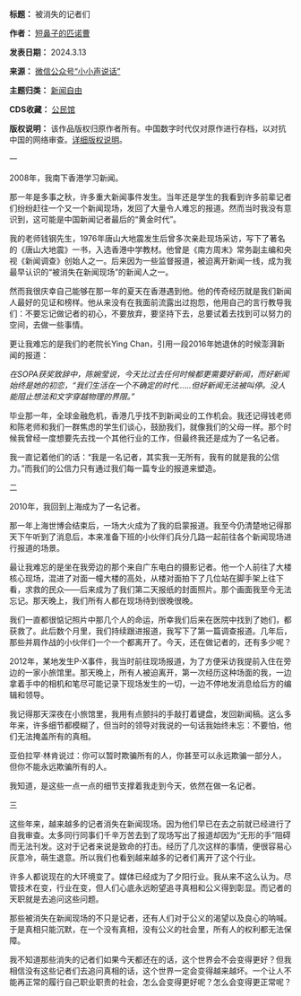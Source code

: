 

**标题：** 被消失的记者们  

**作者：** [短鼻子的匹诺曹](https://chinadigitaltimes.net/space/小小声说话)  

**发表日期：** 2024.3.13  

**来源：** [微信公众号“小小声说话”](https://mp.weixin.qq.com/s/kd3PgiWTRqqBT-qN1uM9Fw)  

**主题归类：** [新闻自由](https://chinadigitaltimes.net/space/新闻自由)  

**CDS收藏：** [公民馆](https://chinadigitaltimes.net/space/%E5%85%AC%E6%B0%91%E9%A6%86)  

**版权说明：** 该作品版权归原作者所有。中国数字时代仅对原作进行存档，以对抗中国的网络审查。[详细版权说明](https://chinadigitaltimes.net/chinese/copyright)。


一


2008年，我南下香港学习新闻。


那一年是多事之秋，许多重大新闻事件发生。当年还是学生的我看到许多前辈记者们纷纷赶往一个又一个新闻现场，发回了大量令人难忘的报道。然而当时我没有意识到，这可能是中国新闻记者最后的“黄金时代”。


我的老师钱钢先生，1976年唐山大地震发生后曾多次亲赴现场采访，写下了著名的《唐山大地震》一书，入选香港中学教材。他曾是《南方周末》常务副主编和央视《新闻调查》创始人之一。后来因为一些监督报道，被迫离开新闻一线，成为我最早认识的“被消失在新闻现场”的新闻人之一。


然而我很庆幸自己能够在那一年的夏天在香港遇到他。他的传奇经历就是我们新闻人最好的见证和榜样。他从来没有在我面前流露出过抱怨，他用自己的言行教导我们：不要忘记做记者的初心，不要放弃，要坚持下去，总要试着去找到可以努力的空间，去做一些事情。


更让我难忘的是我们的老院长Ying Chan，引用一段2016年她退休的时候澎湃新闻的报道：


*在SOPA获奖致辞中，陈婉莹说，今天比过去任何时候都更需要好新闻，而好新闻始终是她的初恋，“我们生活在一个不确定的时代……但好新闻无法被叫停。没人能阻止想法和文字穿越物理的界限。”*


毕业那一年，全球金融危机，香港几乎找不到新闻业的工作机会。我还记得钱老师和陈老师和我们一群焦虑的学生们谈心，鼓励我们，就像我们的父母一样。那个时候我曾经一度想要先去找一个其他行业的工作，但最终我还是成为了一名记者。


我一直记着他们的话：“我是一名记者，其实我一无所有，我有的就是我的公信力。”而我们的公信力只有通过我们每一篇专业的报道来塑造。


二


2010年，我回到上海成为了一名记者。


那一年上海世博会结束后，一场大火成为了我的启蒙报道。我至今仍清楚地记得那天下午听到了消息后，本来准备下班的小伙伴们兵分几路一起前往各个新闻现场进行报道的场景。


最让我难忘的是坐在我旁边的那个来自广东电白的摄影记者。他一个人前往了大楼核心现场，混进了对面一幢大楼的高处，从楼对面拍下了几位站在脚手架上往下看，求救的民众——后来成为了我们第二天报纸的封面照片。那个画面我至今无法忘记。那天晚上，我们所有人都在现场待到很晚很晚。


我们一直都很惦记照片中那几个人的命运，所幸我们后来在医院中找到了她们，都获救了。此后数个月里，我们持续跟进报道，我写下了第一篇调查报道。几年后，那些并肩作战的小伙伴们一个一个都离开了。今天，还在做记者的，还有多少呢？


2012年，某地发生P-X事件，我当时前往现场报道，为了方便采访我提前入住在旁边的一家小旅馆里。那天晚上，所有人被迫离开，第一次经历这种场面的我，一边拿着手中的相机和笔尽可能记录下现场发生的一切，一边不停地发消息给后方的编辑和领导。


我记得那天深夜在小旅馆里，我用有点颤抖的手敲打着键盘，发回新闻稿。这么多年来，许多细节都模糊了，但当时的领导对我说的一句话我始终未忘：不要怕，他们无法掩盖所有的真相。


亚伯拉罕·林肯说过：你可以暂时欺骗所有的人，你甚至可以永远欺骗一部分人，但你不能永远欺骗所有的人。


我知道，是这些一点一点的细节支撑着我走到今天，依然在做一名记者。


三


这些年来，越来越多的记者消失在新闻现场。因为他们早已在去之前就已经进行了自我审查。太多同行同事们千辛万苦去到了现场写出了报道却因为“无形的手”阻碍而无法刊发。这对于记者来说是致命的打击。经历了几次这样的事情，便很容易心灰意冷，萌生退意。所以我们也看到越来越多的记者们离开了这个行业。


许多人都说现在的大环境变了。媒体已经成为了夕阳行业。我从来不这么认为。尽管技术在变，行业在变，但人们心底永远盼望追寻真相和公义得到彰显。而记者的天职就是去追问这些问题。


那些被消失在新闻现场的不只是记者，还有人们对于公义的渴望以及良心的呐喊。于是真相只能沉默，在一个没有真相，没有公义的社会里，所有人的权利都无法保障。


我不知道那些消失的记者们如果今天都还在的话，这个世界会不会变得更好？但我相信没有这些记者们去追问真相的话，这个世界一定会变得越来越坏。一个让人不能再正常的履行自己职业职责的社会，怎么会变得更好呢？怎么会变得更正常呢？


